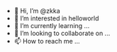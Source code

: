 - 👋 Hi, I’m @zkka
- 👀 I’m interested in helloworld
- 🌱 I’m currently learning ...
- 💞️ I’m looking to collaborate on ...
- 📫 How to reach me ...

<!---
zkka/zkka is a ✨ special ✨ repository because its `README.md` (this file) appears on your GitHub profile.
You can click the Preview link to take a look at your changes.
--->
